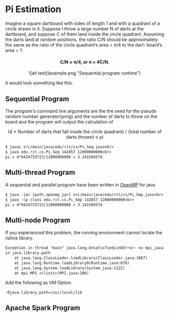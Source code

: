 # **Pi Estimation**

Imagine a square dartboard with sides of length 1 and with a
quadrant of a circle drawn in it. Suppose I throw a large number N of darts at the dartboard, and suppose C of them land inside the circle quadrant. Assuming the darts land at random positions, the ratio C/N should be approximately the same as the ratio of the circle quadrant’s area = π/4 to the dart-
board’s area = 1:

<center><h4> C/N ≈ π/4, or π ≈ 4C/N.</h4></center>

<center>![alt text](example.png "Sequential program runtime")</center>

It would look something like this.

## **Sequential Program**

The program's command line arguments are the the seed for the pseudo random number generator(prng) and the number of darts to throw on the board and the program will output the calculation of
<center>(4 * Number of darts that fall inside the circle quadrant) / (total number of darts thrown) ≈ pi</center>

```
$ javac src/main/java/edu/rit/cs/Pi_Seq.java<br>
$ java edu.rit.cs.Pi_Seq 142857 12000000000<br>
pi = 4*9424753723/12000000000 = 3.141584574
```



## **Multi-thread Program**
A sequential and parallel program have been written in [OpenMP](http://www.omp4j.org/) for java.


```
$ java -jar [path_openmp_jar] src/main/java/edu/rit/cs/Pi_Smp.java<br>
$ java -cp class edu.rit.cs.Pi_Smp 142857 12000000000<br>
pi = 4*9424753723/12000000000 = 3.141584574
```




## **Multi-node Program**



If you experienced this problem, the running environment cannot locate the native library.
```
Exception in thread "main" java.lang.UnsatisfiedLinkError: no mpi_java in java.library.path
	at java.lang.ClassLoader.loadLibrary(ClassLoader.java:1867)
	at java.lang.Runtime.loadLibrary0(Runtime.java:870)
	at java.lang.System.loadLibrary(System.java:1122)
	at mpi.MPI.<clinit>(MPI.java:206)
```

Add the following as VM Option
```
-Djava.library.path=/usr/local/lib
```

## **Apache Spark Program**
